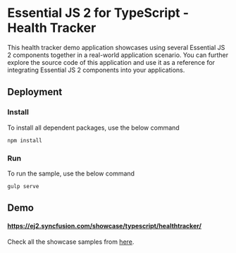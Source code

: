 # Essential JS 2 for TypeScript - Health Tracker

This health tracker demo application showcases using several Essential JS 2 components together in
a real-world application scenario. You can further explore the source code of this application and
use it as a reference for integrating Essential JS 2 components into your applications.

## Deployment

### Install

To install all dependent packages, use the below command

```
npm install
```

### Run

To run the sample, use the below command

```
gulp serve
```

## Demo

#### <a href="https://ej2.syncfusion.com/showcase/typescript/healthtracker/" target="_blank">https://ej2.syncfusion.com/showcase/typescript/healthtracker/</a>

Check all the showcase samples from <a href="https://ej2.syncfusion.com/home/index.html" target="_blank">here</a>.